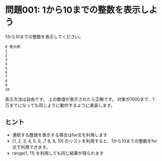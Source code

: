 # 問題001: 1から10までの整数を表示しよう

 1から10までの整数を表示してください。

```
# 表示例
1
2
3
4
5
6
7
8
9
10
```

表示方法は自由です。
上の数値が表示されたら正解です。
対象が1000まで、1万までになっても同じように動作するように実装します。

## ヒント
- 連続する数値を表示する場合はfor文を利用します
- [1, 2, 3, 4, 5, 6, ,7 8, 9, 10] のリストを利用すると、1から10までの整数をfor文で利用できます。
- range(1, 11) を利用しても同じ結果が得られます 
